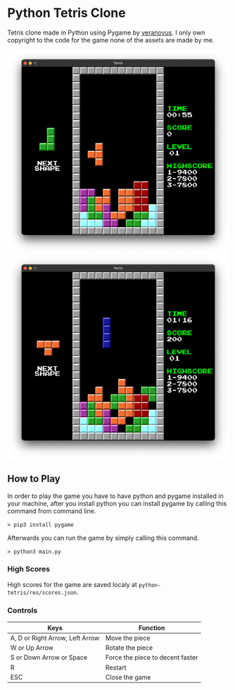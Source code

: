 # Python Tetris Clone

Tetris clone made in Python using Pygame by [veranovus](https://veranovus.dev/).
I only own copyright to the code for the game none of the assets are made by me.

<img width="640" alt="python-tetris-0" src="res/git/python-tetris-0.png">
<img width="640" alt="python-tetris-1" src="res/git/python-tetris-1.png">

## How to Play

In order to play the game you have to have python and pygame installed in your machine, after you install python you can install pygame by calling this command from command line.
```shell
> pip3 install pygame
```
Afterwards you can run the game by simply calling this command.
```shell
> python3 main.py
```

### High Scores

High scores for the game are saved localy at `python-tetris/res/scores.json`.

### Controls

| Keys                            |    Function                     |
|---------------------------------|---------------------------------|
| A, D or Right Arrow, Left Arrow | Move the piece                  |
| W or Up Arrow                   | Rotate the piece                |
| S or Down Arrow or Space        | Force the piece to decent faster|
| R                               | Restart                         |
| ESC                             | Close the game                  |
